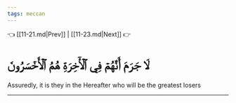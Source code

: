 ```yaml
---
tags: meccan
---
```


👈 [[11-21.md|Prev]] | [[11-23.md|Next]] 👉

# لَا جَرَمَ أَنَّهُمۡ فِي ٱلۡأٓخِرَةِ هُمُ ٱلۡأَخۡسَرُونَ

Assuredly, it is they in the Hereafter who will be the greatest losers

---


